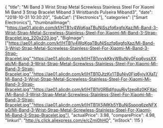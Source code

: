 {
	"title": "Mi Band 3 Wrist Strap Metal Screwless Stainless Steel For Xiaomi Mi Band 3 Strap Bracelet Miband 3 Wristbands Pulseira Miband3",
	"date": "2018-10-31 10:30:20",
	"SubCat": ["Electronics"],
	"categories": ["Smart Electronics"],
	"thumbnailImage": "https://ae01.alicdn.com/kf/HTB1y4WqKgaTBuNjSszfq6xgfpXaz/Mi-Band-3-Wrist-Strap-Metal-Screwless-Stainless-Steel-For-Xiaomi-Mi-Band-3-Strap-Bracelet.jpg_220x220.jpg",
	"BigImage": ["https://ae01.alicdn.com/kf/HTB1y4WqKgaTBuNjSszfq6xgfpXaz/Mi-Band-3-Wrist-Strap-Metal-Screwless-Stainless-Steel-For-Xiaomi-Mi-Band-3-Strap-Bracelet.jpg","https://ae01.alicdn.com/kf/HTB1vvvkKkyWBuNjy0Fpq6yssXXab/Mi-Band-3-Wrist-Strap-Metal-Screwless-Stainless-Steel-For-Xiaomi-Mi-Band-3-Strap-Bracelet.jpg","https://ae01.alicdn.com/kf/HTB1OJtzKv1TBuNjy0Fjq6yjyXXaT/Mi-Band-3-Wrist-Strap-Metal-Screwless-Stainless-Steel-For-Xiaomi-Mi-Band-3-Strap-Bracelet.jpg","https://ae01.alicdn.com/kf/HTB1V0RBdjfguuRjy1zeq6z0KFXac/Mi-Band-3-Wrist-Strap-Metal-Screwless-Stainless-Steel-For-Xiaomi-Mi-Band-3-Strap-Bracelet.jpg","https://ae01.alicdn.com/kf/HTB1X5jMKb5YBuNjSspoq6zeNFXaO/Mi-Band-3-Wrist-Strap-Metal-Screwless-Stainless-Steel-For-Xiaomi-Mi-Band-3-Strap-Bracelet.jpg"],
	"actualPrice": 3.98,
	"comparePrice": 4.98,
	"linkurl": "http://s.click.aliexpress.com/e/cZmi0hHO",
	"inStock": 115
}
